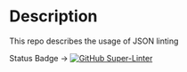 # Description

This repo describes the usage of JSON linting

Status Badge -> [![GitHub Super-Linter](https://github.com/pranavpurip/sample-json-linting/workflows/Lint%20Code%20Base/badge.svg)](https://github.com/marketplace/actions/super-linter)
